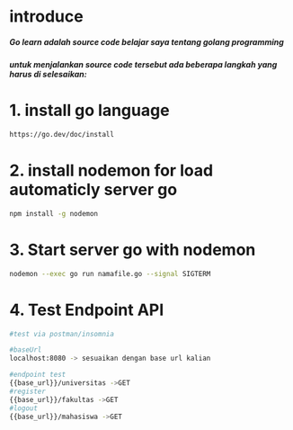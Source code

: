 # introduce

<h5>Go learn adalah source code belajar saya tentang golang programming</h5>

<h5>
untuk menjalankan source code tersebut ada beberapa langkah yang harus di selesaikan:
</h5>

# 1. install go language

```Bash
https://go.dev/doc/install
```

# 2. install nodemon for load automaticly server go

```Bash
npm install -g nodemon
```

# 3. Start server go with nodemon

```Bash
nodemon --exec go run namafile.go --signal SIGTERM
```

# 4. Test Endpoint API

```Bash
#test via postman/insomnia

#baseUrl
localhost:8080 -> sesuaikan dengan base url kalian

#endpoint test
{{base_url}}/universitas ->GET
#register
{{base_url}}/fakultas ->GET
#logout
{{base_url}}/mahasiswa ->GET

```
